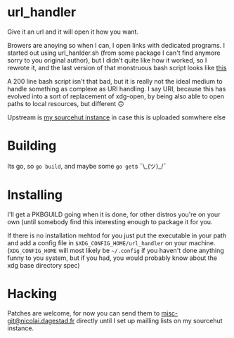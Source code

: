 # url_handler

Give it an url and it will open it how you want.

Browers are anoying so when I can, I open links with dedicated programs. I started out using
url_hanlder.sh (from some package I can't find anymore sorry to you original author), but I didn't
quite like how it worked, so I rewrote it, and the last version of that monstruous bash script looks
like [this](https://git.dagestad.fr/~nicolai/bin/tree/d427aea871ec91b61c73f70d24aeadfad509326a/item/url_handler)

A 200 line bash script isn't that bad, but it is really not the ideal medium to handle something as
complexe as URI handling. I say URI, because this has evolved into a sort of replacement of
xdg-open, by being also able to open paths to local resources, but different 🙃

Upstream is [my sourcehut instance](https://git.dagestad.fr/~nicolai/url_handler) in case this is
uploaded somwhere else

# Building

Its go, so `go build`, and maybe some `go get`s ¯\\\_(ツ)\_/¯

# Installing

I'll get a PKBGUILD going when it is done, for other distros you're on your own (until somebody find
this interesting enough to package it for you.

If there is no installation mehtod for you just put the executable in your path and add a config
file in `$XDG_CONFIG_HOME/url_handler` on your machine. (`XDG_CONFIG_HOME` will most likely be `~/.config`
if you haven't done anything funny to you system, but if you had, you would probably know about the
xdg base directory spec)

# Hacking

Patches are welcome, for now you can send them to [misc-git@nicolai.dagestad.fr](mailto:misc-git@nicolai.dagestad.fr) 
directly until I set up mailling lists on my sourcehut instance.

